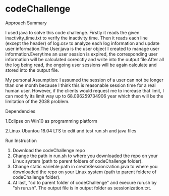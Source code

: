# codeChallenge

Approach Summary

I used java to solve this code challenge. Firstly it reads the given inactivity_time.txt to verify the inactivity time. Then it reads each line (except the header) of log.csv to analyze each log information and update user information.The User.java is the user object I created to manage user information.Everytime an user session is expired, the corresponding user information will be calculated corecctly and write into the output file.After all the log being read, the ongoing user sessions will be again calculate and stored into the output file.

My personal Assumption: I assumed the session of a user can not be longer than one month because I think this is reasonable session time for a real human user. However, if the clients would request me to increase that limit, I can modify its limit way up to 68.096259734906 year which then will be the limitation of the 2038 problem. 


Dependencies

1.Eclipse on Win10 as programming platform

2.Linux Ubuntou 18.04 LTS to edit and test run.sh and java files

Run Instruction

1. Download the codeChallenge repo
2. Change the path in run.sh to where you downloaded the repo on your Linux system (path to parent foldere of codeChallenge folder).
3. Change static varieble path in createSessionization.java to where you downloaded the repo on your Linux system (path to parent foldere of codeChallenge folder).
4. At last, "cd to parent folder of codeChallenge" and execure run.sh by "sh run.sh". The output file is in output folder as sessionization.txt.
